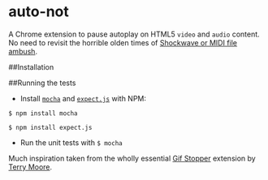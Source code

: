 auto-not
========

A Chrome extension to pause autoplay on HTML5 `video` and `audio` content. No need to revisit the horrible olden times of [Shockwave or MIDI file ambush](http://xkcd.com/134/).


##Installation

##Running the tests

- Install [`mocha`](http://visionmedia.github.io/mocha/) and [`expect.js`](https://github.com/LearnBoost/expect.js/) with NPM:

````
$ npm install mocha
````

````
$ npm install expect.js
````

- Run the unit tests with `$ mocha`

Much inspiration taken from the wholly essential [Gif Stopper](https://chrome.google.com/webstore/detail/gif-stopper/eaebhojnielfeoillcfnbmkgliokndkm) extension by [Terry Moore](http://motersho.com/blog/).
